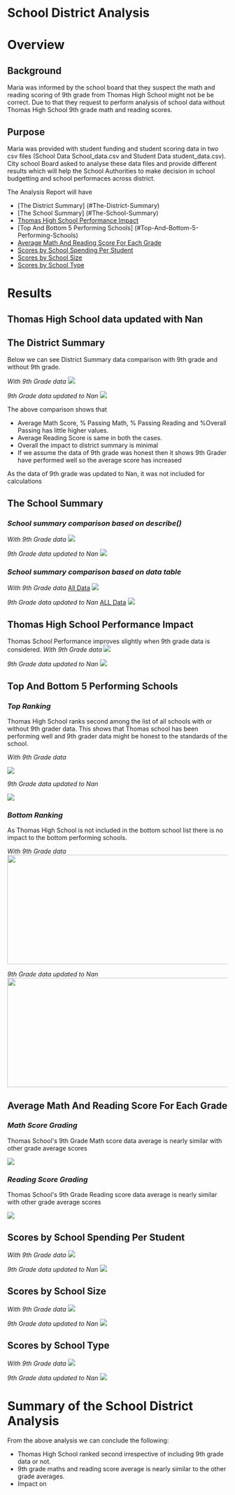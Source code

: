 # School District Analysis


# Overview
## Background

Maria was informed by the school board that they suspect the math and reading scoring of 9th grade from Thomas High School might not be be correct. Due to that they request to perform analysis of school data without Thomas High School 9th grade math and reading scores.

## Purpose
Maria was provided with student funding and student scoring data in two csv files (School Data School_data.csv and Student Data student_data.csv). City school Board asked to analyse these data files and provide different results which will help the School Authorities to make decision in school budgetting and school performaces across district. 

The Analysis Report will have 
* [The District Summary] (#The-District-Summary)
* [The School Summary] (#The-School-Summary)
* [Thomas High School Performance Impact](#Thomas-High-School-Performance-Impact)
* [Top And Bottom 5 Performing Schools] (#Top-And-Bottom-5-Performing-Schools)
* [Average Math And Reading Score For Each Grade](#Average-Math-And-Reading-Score-For-Each-Grade)
* [Scores by School Spending Per Student](#Scores-by-School-Spending-Per-Student)
* [Scores by School Size](#Scores-by-School-Size)
* [Scores by School Type](#Scores-by-School-Type)

# Results 

  
## Thomas High School data updated with Nan

## The District Summary
Below we can see District Summary data comparison with 9th grade and without 9th grade.

*With 9th Grade data*
<img src="https://github.com/DeepaGheewala/School_District_Analysis/blob/88678f4df58877752fee43029444b0dfae800248/Resources/district_summary_withoutNAN.png" />

*9th Grade data updated to Nan*
<img src="https://github.com/DeepaGheewala/School_District_Analysis/blob/88678f4df58877752fee43029444b0dfae800248/Resources/district_summary_withNAN.png" />

The above comparison shows that 
* Average Math Score, % Passing Math, % Passing Reading and %Overall Passing has little higher values.
* Average Reading Score is same in both the cases.
* Overall the impact to district summary is minimal
* If we assume the data of 9th grade was honest then it shows 9th Grader have performed well so the average score has increased

As the data of 9th grade was updated to Nan, it was not included for calculations


## The School Summary
### ***School summary comparison based on describe()***

*With 9th Grade data*
<img src="https://github.com/DeepaGheewala/School_District_Analysis/blob/e4c96b740409981d8bad2ffa80d06cf5ee36f19d/Resources/school%20summary%20describe%20without%20nan.png" />

*9th Grade data updated to Nan*
<img src="https://github.com/DeepaGheewala/School_District_Analysis/blob/e4c96b740409981d8bad2ffa80d06cf5ee36f19d/Resources/school%20summary%20describe%20with%20nan.png" />

### ***School summary comparison based on data table***

*With 9th Grade data* [All Data](https://github.com/DeepaGheewala/School_District_Analysis/blob/861454c90ce7be18e3c6d97767c30d84337a2c88/Resources/school%20summary%20with%20nan.png)
<img src="https://github.com/DeepaGheewala/School_District_Analysis/blob/27ac2baa347eb8d3497214182c2aa3e95fd7f764/Resources/school%20summary%20with%20nan%20THS.png" />

*9th Grade data updated to Nan* [ALL Data](https://github.com/DeepaGheewala/School_District_Analysis/blob/861454c90ce7be18e3c6d97767c30d84337a2c88/Resources/school%20summary%20without%20nan.png)
<img src="https://github.com/DeepaGheewala/School_District_Analysis/blob/27ac2baa347eb8d3497214182c2aa3e95fd7f764/Resources/school%20summary%20without%20nan%20THS.png" />

## Thomas High School Performance Impact

Thomas School Performance improves slightly when 9th grade data is considered.
*With 9th Grade data*
<img src="https://github.com/DeepaGheewala/School_District_Analysis/blob/27ac2baa347eb8d3497214182c2aa3e95fd7f764/Resources/school%20summary%20with%20nan%20THS.png" />

*9th Grade data updated to Nan*
<img src="https://github.com/DeepaGheewala/School_District_Analysis/blob/27ac2baa347eb8d3497214182c2aa3e95fd7f764/Resources/school%20summary%20without%20nan%20THS.png" />

## Top And Bottom 5 Performing Schools
### ***Top Ranking*** 
 Thomas High School ranks second among the list of all schools with or without 9th grader data. This shows that Thomas school has been performing well and 9th grader data might be honest to the standards of the school.
 
 *With 9th Grade data*  
 
<img src="https://github.com/DeepaGheewala/School_District_Analysis/blob/e4c96b740409981d8bad2ffa80d06cf5ee36f19d/Resources/Top%20performing%20schools%20with%20Nan.png" />

*9th Grade data updated to Nan*  

<img src="https://github.com/DeepaGheewala/School_District_Analysis/blob/e4c96b740409981d8bad2ffa80d06cf5ee36f19d/Resources/Top%20performing%20schools%20without%20Nan.png" />

### ***Bottom Ranking***
As Thomas High School is not included in the bottom school list there is no impact to the bottom performing schools.

*With 9th Grade data*
<img src="https://github.com/DeepaGheewala/School_District_Analysis/blob/8ab2550d5bff92aa099e9fe928c1014d4389450c/Resources/Bottom%20performing%20schools%20with%20Nan.png" height="250" width="900"/>

*9th Grade data updated to Nan*
<img src="https://github.com/DeepaGheewala/School_District_Analysis/blob/8ab2550d5bff92aa099e9fe928c1014d4389450c/Resources/Bottom%20performing%20schools%20without%20Nan.png" height="250" width="900"/>

## Average Math And Reading Score For Each Grade
### ***Math Score Grading***
Thomas School's 9th Grade Math score data average is nearly similar with other grade average scores

<img src="https://github.com/DeepaGheewala/School_District_Analysis/blob/8ab2550d5bff92aa099e9fe928c1014d4389450c/Resources/grade%20wise%20math%20average%20THS.png" />

### ***Reading Score Grading***
Thomas School's 9th Grade Reading score data average is nearly similar with other grade average scores

<img src="https://github.com/DeepaGheewala/School_District_Analysis/blob/8ab2550d5bff92aa099e9fe928c1014d4389450c/Resources/grade%20wise%20reading%20average%20THS.png" />

## Scores by School Spending Per Student

*With 9th Grade data*
<img src="https://github.com/DeepaGheewala/School_District_Analysis/blob/20377d541a650b833b62fe8e0b83157269aa856c/Resources/spending%20bins%20without%20Nan.png" />

*9th Grade data updated to Nan*
<img src="https://github.com/DeepaGheewala/School_District_Analysis/blob/20377d541a650b833b62fe8e0b83157269aa856c/Resources/spending%20bins%20with%20Nan.png" />


## Scores by School Size
*With 9th Grade data*
<img src="https://github.com/DeepaGheewala/School_District_Analysis/blob/20377d541a650b833b62fe8e0b83157269aa856c/Resources/Performance%20based%20on%20School%20Size%20without%20NaN.png" />

*9th Grade data updated to Nan*
<img src=" https://github.com/DeepaGheewala/School_District_Analysis/blob/20377d541a650b833b62fe8e0b83157269aa856c/Resources/Performance%20based%20on%20School%20Size%20with%20NaN.png" />

## Scores by School Type
*With 9th Grade data*
<img src="https://github.com/DeepaGheewala/School_District_Analysis/blob/20377d541a650b833b62fe8e0b83157269aa856c/Resources/Performance%20based%20on%20School%20Type%20without%20NaN.png" />

*9th Grade data updated to Nan*
<img src="https://github.com/DeepaGheewala/School_District_Analysis/blob/20377d541a650b833b62fe8e0b83157269aa856c/Resources/Performance%20based%20on%20School%20Type%20with%20NaN.png" />

# Summary of the School District Analysis
From the above analysis we can conclude the following:
- Thomas High School ranked second irrespective of including 9th grade data or not.
- 9th grade maths and reading score average is nearly similar to the other grade averages.
- Impact on 
